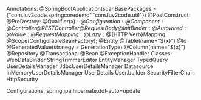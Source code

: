Annotations:
    @SpringBootApplication(scanBasePackages = {"com.luv2code.springcoredemo","com.luv2code.util"})
    @PostConstruct:
    @PreDestroy:
    @Qualifier(${x}):
    @Configuration:
    @Component:
    @Controller
    @RESTController
    @RequestBody
    @InitBinder:
    @Autowired:
    @Value:
    @RequestMapping:
    @Lazy:
    @${HTTP Verb}Mapping: 
    @Scope(ConfigurableBeanFactory);
    @Entity
    @Table(name="${x}")
    @Id
    @GeneratedValue(strategy = GenerationType)
    @Column(name="${x}")
    @Repository
    @Transactional
    @Bean
    @ExceptionHandler
Classes:
    WebDataBinder 
    StringTrimmerEditor
    EntityManager
    TypedQuery<T>
    UserDetailsManager
    JdbcUserDetailsManager
    Datasource
    InMemoryUserDetailsManager
    UserDetails
    User.builder
    SecurityFilterChain
    HttpSecurity

Configurations:
    spring.jpa.hibernate.ddl-auto=update